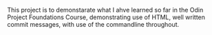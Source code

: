 This project is to demonstarate what I ahve learned so far in the Odin Project
 Foundations Course, demonstrating use of HTML, well written commit messages,
with use of the commandline throughout.


